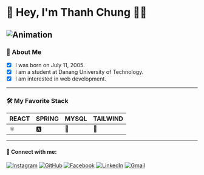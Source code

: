 # 👋 Hey, I'm Thanh Chung 👨‍💻

## ![Animation](https://readme-typing-svg.herokuapp.com?font=Fira+Code&size=24&duration=3000&color=38BDAE&center=true&vCenter=true&width=800&lines=Welcome+to+my+GitHub+profile!;Check+out+my+projects+below!)

### 📌 About Me

- [x] I was born on July 11, 2005.
- [x] I am a student at Danang University of Technology.
- [x] I am interested in web development.

---

### 🛠️ My Favorite Stack

| REACT       | SPRING      | MYSQL       | TAILWIND   |
|-------------|-------------|-------------|------------|
| ⚛️         | 🅰️         | 🐬         | 🎨        |

---


#### 🔗 Connect with me:
[![Instagram](https://img.shields.io/badge/Instagram-E4405F?style=for-the-badge&logo=instagram&logoColor=white)](https://www.instagram.com/_chugle/)
[![GitHub](https://img.shields.io/badge/GitHub-100000?style=for-the-badge&logo=github&logoColor=white)](https://github.com/ThanhChung1107)
[![Facebook](https://img.shields.io/badge/Facebook-1877F2?style=for-the-badge&logo=facebook&logoColor=white)](https://www.facebook.com/share/15ZoRfSzBZ/?mibextid=wwXIfr)
[![LinkedIn](https://img.shields.io/badge/LinkedIn-0077B5?style=for-the-badge&logo=linkedin&logoColor=white)](#)
[![Gmail](https://img.shields.io/badge/Gmail-D14836?style=for-the-badge&logo=gmail&logoColor=white)](mailto:lethanhchung@gmail.com)



